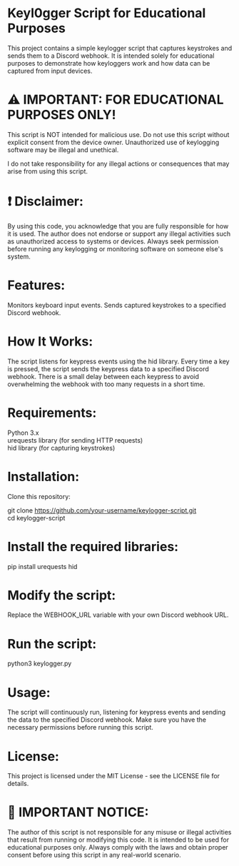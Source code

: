 # Keyl0gger Script for Educational Purposes
This project contains a simple keylogger script that captures keystrokes and sends them to a Discord webhook. It is intended solely for educational purposes to demonstrate how keyloggers work and how data can be captured from input devices.

# ⚠️ IMPORTANT: FOR EDUCATIONAL PURPOSES ONLY!
This script is NOT intended for malicious use. Do not use this script without explicit consent from the device owner. Unauthorized use of keylogging software may be illegal and unethical.

I do not take responsibility for any illegal actions or consequences that may arise from using this script.

# ❗ Disclaimer:
By using this code, you acknowledge that you are fully responsible for how it is used.
The author does not endorse or support any illegal activities such as unauthorized access to systems or devices.
Always seek permission before running any keylogging or monitoring software on someone else's system.
# Features:
Monitors keyboard input events.
Sends captured keystrokes to a specified Discord webhook.
# How It Works:
The script listens for keypress events using the hid library.
Every time a key is pressed, the script sends the keypress data to a specified Discord webhook.
There is a small delay between each keypress to avoid overwhelming the webhook with too many requests in a short time.
# Requirements:
Python 3.x <br>
urequests library (for sending HTTP requests)<br>
hid library (for capturing keystrokes)
# Installation:
Clone this repository:

git clone https://github.com/your-username/keylogger-script.git<br>
cd keylogger-script

# Install the required libraries:

pip install urequests hid

# Modify the script:

Replace the WEBHOOK_URL variable with your own Discord webhook URL.

# Run the script:

python3 keylogger.py
# Usage:
The script will continuously run, listening for keypress events and sending the data to the specified Discord webhook.
Make sure you have the necessary permissions before running this script.
# License:
This project is licensed under the MIT License - see the LICENSE file for details.

# 🚨 IMPORTANT NOTICE:
The author of this script is not responsible for any misuse or illegal activities that result from running or modifying this code. It is intended to be used for educational purposes only. Always comply with the laws and obtain proper consent before using this script in any real-world scenario.

